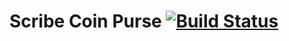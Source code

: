 # Scribe Coin Purse [![Build Status](https://travis-ci.org/luetkemj/scribe-coin-purse.svg?branch=master)](https://travis-ci.org/luetkemj/scribe-coin-purse)
